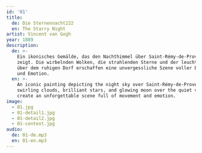 ```yaml
---
id: '01'
title:
  de: Die Sternennacht222
  en: The Starry Night
artist: Vincent van Gogh
year: 1889
description:
  de: >-
    Ein ikonisches Gemälde, das den Nachthimmel über Saint-Rémy-de-Provence
    zeigt. Die wirbelnden Wolken, die strahlenden Sterne und der leuchtende Mond
    über dem ruhigen Dorf erschaffen eine unvergessliche Szene voller Bewegung
    und Emotion.
  en: >-
    An iconic painting depicting the night sky over Saint-Rémy-de-Provence. The
    swirling clouds, brilliant stars, and glowing moon over the quiet village
    create an unforgettable scene full of movement and emotion.
image:
  - 01.jpg
  - 01-detail1.jpg
  - 01-detail2.jpg
  - 01-context.jpg
audio:
  de: 01-de.mp3
  en: 01-en.mp3
---
```


